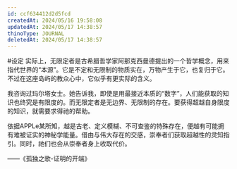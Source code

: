 ```yaml
---
id: ccf634412d2d5fcd
createdAt: 2024/05/16 19:58:08
updatedAt: 2024/05/17 14:38:57
thinoType: JOURNAL
deletedAt: 2024/05/17 14:38:57
---
```

#设定 实际上，无限定者是古希腊哲学家阿那克西曼德提出的一个哲学概念，用来指代世界的“本源”。它是不定和无限制的物质实在，万物产生于它，也复归于它。不过在这座岛屿的教众心中，它似乎有更实际的含义。

我咨询过玛尔塔女士。她告诉我，即使是用最接近本质的“数字”，人们能获取的知识也终究是有限度的。而无限定者是无边界、无限制的存在。要获得超越自身限度的知识，就需要求得祂的帮助。

依据APPLe某所知，越是古老、定义模糊、不可查鉴的特殊存在，便越有可能拥有难被证实的神秘学能量。借由与伟大存在的交感，崇奉者们获取超越性的灵知指引。同时，祂们也会从崇奉者身上收取代价。

——《孤独之歌-证明的开端》